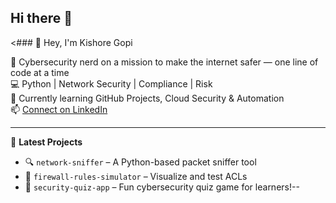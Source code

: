 ## Hi there 👋

<### 👋 Hey, I'm Kishore Gopi

🔐 Cybersecurity nerd on a mission to make the internet safer — one line of code at a time  
💻 Python | Network Security | Compliance | Risk  
🌱 Currently learning GitHub Projects, Cloud Security & Automation  
📫 [Connect on LinkedIn](https://www.linkedin.com/in/kishoregopi)

---

📌 **Latest Projects**
- 🔍 `network-sniffer` – A Python-based packet sniffer tool
- 🔐 `firewall-rules-simulator` – Visualize and test ACLs
- 🧠 `security-quiz-app` – Fun cybersecurity quiz game for learners!--


